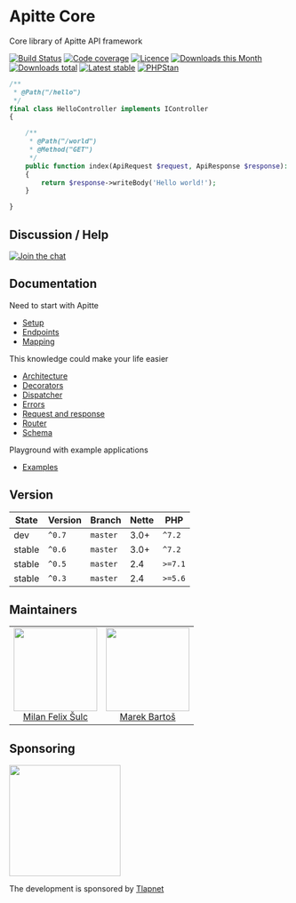 # Apitte Core

Core library of Apitte API framework

[![Build Status](https://img.shields.io/travis/apitte/core.svg?style=flat-square)](https://travis-ci.org/apitte/core)
[![Code coverage](https://img.shields.io/coveralls/apitte/core.svg?style=flat-square)](https://coveralls.io/r/apitte/core)
[![Licence](https://img.shields.io/packagist/l/apitte/core.svg?style=flat-square)](https://packagist.org/packages/apitte/core)
[![Downloads this Month](https://img.shields.io/packagist/dm/apitte/core.svg?style=flat-square)](https://packagist.org/packages/apitte/core)
[![Downloads total](https://img.shields.io/packagist/dt/apitte/core.svg?style=flat-square)](https://packagist.org/packages/apitte/core)
[![Latest stable](https://img.shields.io/packagist/v/apitte/core.svg?style=flat-square)](https://packagist.org/packages/apitte/core)
[![PHPStan](https://img.shields.io/badge/PHPStan-enabled-brightgreen.svg?style=flat-square)](https://github.com/phpstan/phpstan)

```php
/**
 * @Path("/hello")
 */
final class HelloController implements IController
{

    /**
     * @Path("/world")
     * @Method("GET")
     */
    public function index(ApiRequest $request, ApiResponse $response): ApiResponse
    {
        return $response->writeBody('Hello world!');
    }

}
```

## Discussion / Help

[![Join the chat](https://img.shields.io/gitter/room/apitte/apitte.svg?style=flat-square)](http://bit.ly/apittegitter)

## Documentation

Need to start with Apitte
- [Setup](.docs/index.md)
- [Endpoints](.docs/endpoints.md)
- [Mapping](.docs/mapping.md)

This knowledge could make your life easier
- [Architecture](.docs/architecture.md)
- [Decorators](.docs/decorators.md)
- [Dispatcher](.docs/dispatcher.md)
- [Errors](.docs/errors.md)
- [Request and response](.docs/request-and-response.md)
- [Router](.docs/router.md)
- [Schema](.docs/schema.md)

Playground with example applications
- [Examples](https://github.com/planette/playground)

## Version

| State       | Version | Branch   | Nette | PHP     |
|-------------|---------|----------|-------|---------|
| dev         | `^0.7`  | `master` | 3.0+  | `^7.2`  |
| stable      | `^0.6`  | `master` | 3.0+  | `^7.2`  |
| stable      | `^0.5`  | `master` | 2.4   | `>=7.1` |
| stable      | `^0.3`  | `master` | 2.4   | `>=5.6` |

## Maintainers

<table>
  <tbody>
    <tr>
      <td align="center">
        <a href="https://github.com/f3l1x">
            <img width="150" height="150" src="https://avatars2.githubusercontent.com/u/538058?v=3&s=150">
        </a>
        </br>
        <a href="https://github.com/f3l1x">Milan Felix Šulc</a>
      </td>
      <td align="center">
        <a href="https://github.com/mabar">
            <img width="150" height="150" src="https://avatars0.githubusercontent.com/u/20974277?s=150&v=4">
        </a>
        </br>
        <a href="https://github.com/mabar">Marek Bartoš</a>
      </td>
    </tr>
  </tbody>
</table>

## Sponsoring

<a href="https://github.com/tlapnet"><img  width="200" src="https://cdn.rawgit.com/f3l1x/xsource/2463efb7/assets/tlapdev.png"></a>

The development is sponsored by [Tlapnet](https://www.tlapnet.cz)
